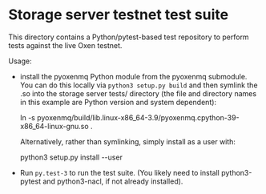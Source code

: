 # Storage server testnet test suite

This directory contains a Python/pytest-based test repository to perform tests against the live Oxen
testnet.

Usage:

- install the pyoxenmq Python module from the pyoxenmq submodule.  You can do this locally via
  `python3 setup.py build` and then symlink the .so into the storage server tests/ directory (the
  file and directory names in this example are Python version and system dependent):

    ln -s pyoxenmq/build/lib.linux-x86_64-3.9/pyoxenmq.cpython-39-x86_64-linux-gnu.so .

  Alternatively, rather than symlinking, simply install as a user with:

    python3 setup.py install --user

- Run `py.test-3` to run the test suite.  (You likely need to install python3-pytest and
  python3-nacl, if not already installed).

